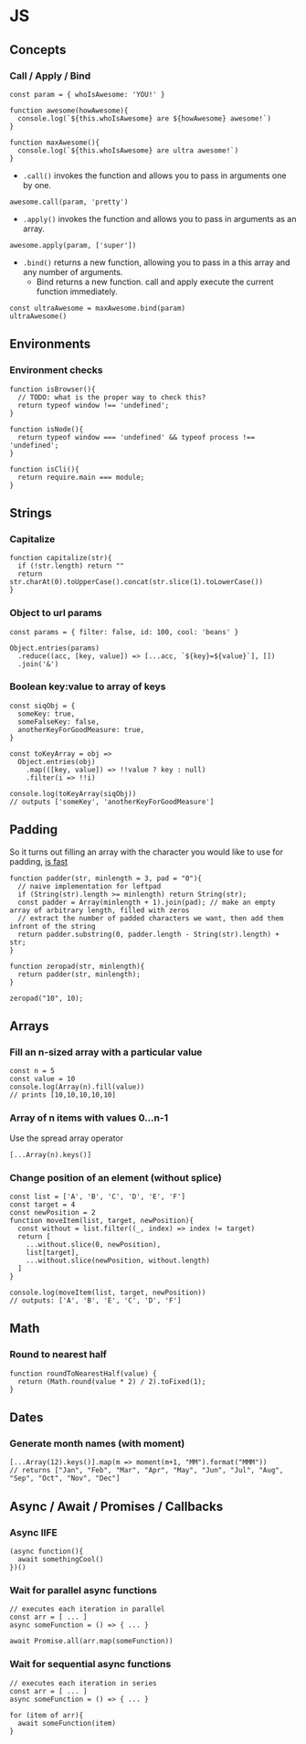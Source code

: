 # JS
## Concepts
### Call / Apply / Bind
```
const param = { whoIsAwesome: 'YOU!' }

function awesome(howAwesome){
  console.log(`${this.whoIsAwesome} are ${howAwesome} awesome!`)
}

function maxAwesome(){
  console.log(`${this.whoIsAwesome} are ultra awesome!`)  
}
```
* `.call()` invokes the function and allows you to pass in arguments one by one.
```
awesome.call(param, 'pretty')
```
* `.apply()` invokes the function and allows you to pass in arguments as an array.
```
awesome.apply(param, ['super'])
```
* `.bind()` returns a new function, allowing you to pass in a this array and any number of arguments.
  - Bind returns a new function. call and apply execute the current function immediately.
```
const ultraAwesome = maxAwesome.bind(param)
ultraAwesome()
```

## Environments
### Environment checks
```
function isBrowser(){
  // TODO: what is the proper way to check this?
  return typeof window !== 'undefined';
}

function isNode(){
  return typeof window === 'undefined' && typeof process !== 'undefined';
}

function isCli(){
  return require.main === module;
}
```

## Strings
### Capitalize

```
function capitalize(str){
  if (!str.length) return ""
  return str.charAt(0).toUpperCase().concat(str.slice(1).toLowerCase())
}
```

### Object to url params
```
const params = { filter: false, id: 100, cool: 'beans' }

Object.entries(params)
  .reduce((acc, [key, value]) => [...acc, `${key}=${value}`], [])
  .join('&')
```

### Boolean key:value to array of keys
```
const siqObj = {
  someKey: true,
  someFalseKey: false,
  anotherKeyForGoodMeasure: true,
}

const toKeyArray = obj => 
  Object.entries(obj)
    .map(([key, value]) => !!value ? key : null)
    .filter(i => !!i)
    
console.log(toKeyArray(siqObj))   
// outputs ['someKey', 'anotherKeyForGoodMeasure']
```

## Padding

So it turns out filling an array with the character you would like to use for padding, [is fast](https://jsperf.com/string-padding-performance)
```
function padder(str, minlength = 3, pad = "0"){
  // naive implementation for leftpad
  if (String(str).length >= minlength) return String(str);
  const padder = Array(minlength + 1).join(pad); // make an empty array of arbitrary length, filled with zeros
  // extract the number of padded characters we want, then add them infront of the string
  return padder.substring(0, padder.length - String(str).length) + str;
}

function zeropad(str, minlength){
  return padder(str, minlength);
}

zeropad("10", 10);
```

## Arrays
### Fill an n-sized array with a particular value
```
const n = 5
const value = 10
console.log(Array(n).fill(value))
// prints [10,10,10,10,10]
```

### Array of n items with values 0...n-1
Use the spread array operator
```
[...Array(n).keys()]
```

### Change position of an element (without splice)
```
const list = ['A', 'B', 'C', 'D', 'E', 'F']
const target = 4
const newPosition = 2
function moveItem(list, target, newPosition){
  const without = list.filter((_, index) => index != target)
  return [
    ...without.slice(0, newPosition),
    list[target],  
    ...without.slice(newPosition, without.length)
  ]
}

console.log(moveItem(list, target, newPosition))
// outputs: ['A', 'B', 'E', 'C', 'D', 'F'] 
```

## Math
### Round to nearest half
```
function roundToNearestHalf(value) {
  return (Math.round(value * 2) / 2).toFixed(1);
}
```

## Dates
### Generate month names (with moment)
```
[...Array(12).keys()].map(m => moment(m+1, "MM").format("MMM"))
// returns ["Jan", "Feb", "Mar", "Apr", "May", "Jun", "Jul", "Aug", "Sep", "Oct", "Nov", "Dec"]
```

## Async / Await / Promises / Callbacks
### Async IIFE
```
(async function(){
  await somethingCool()
})()
```
### Wait for parallel async functions
```
// executes each iteration in parallel
const arr = [ ... ]
async someFunction = () => { ... }

await Promise.all(arr.map(someFunction))
```

### Wait for sequential async functions
```
// executes each iteration in series
const arr = [ ... ]
async someFunction = () => { ... }

for (item of arr){
  await someFunction(item)
}
```
